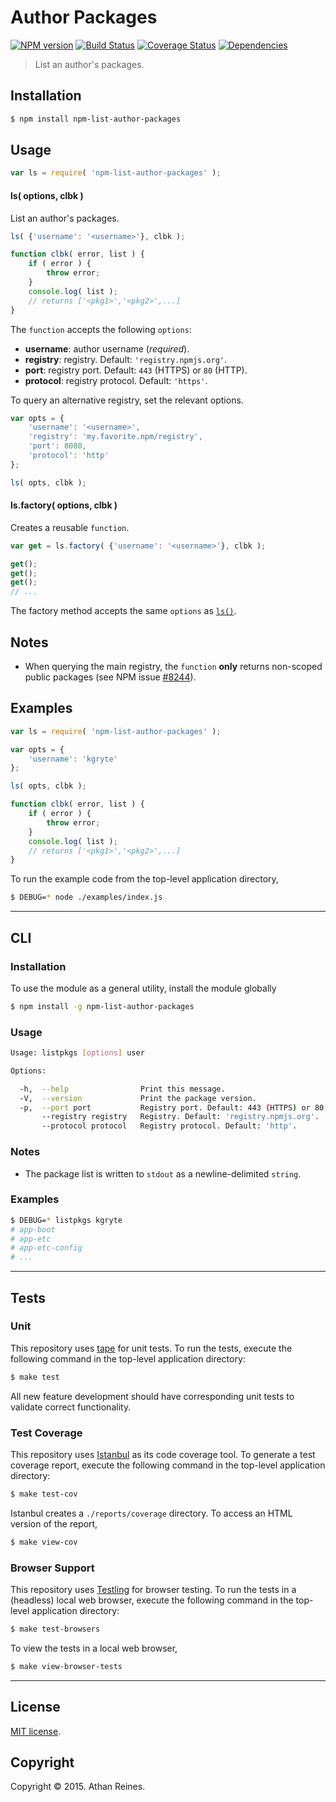 Author Packages
===
[![NPM version][npm-image]][npm-url] [![Build Status][build-image]][build-url] [![Coverage Status][coverage-image]][coverage-url] [![Dependencies][dependencies-image]][dependencies-url]

> List an author's packages.


## Installation

``` bash
$ npm install npm-list-author-packages
```


## Usage

``` javascript
var ls = require( 'npm-list-author-packages' );
```

<a name="ls"></a>
#### ls( options, clbk )

List an author's packages.

``` javascript
ls( {'username': '<username>'}, clbk );

function clbk( error, list ) {
	if ( error ) {
		throw error;
	}
	console.log( list );
	// returns ['<pkg1>','<pkg2>',...]
}
```

The `function` accepts the following `options`:
*	__username__: author username (*required*).
*	__registry__: registry. Default: `'registry.npmjs.org'`.
*	__port__: registry port. Default: `443` (HTTPS) or `80` (HTTP).
* 	__protocol__: registry protocol. Default: `'https'`.

To query an alternative registry, set the relevant options.

``` javascript
var opts = {
	'username': '<username>',
	'registry': 'my.favorite.npm/registry',
	'port': 8080,
	'protocol': 'http'
};

ls( opts, clbk );
```


#### ls.factory( options, clbk )

Creates a reusable `function`.

``` javascript
var get = ls.factory( {'username': '<username>'}, clbk );

get();
get();
get();
// ...
```

The factory method accepts the same `options` as [`ls()`](#ls).


## Notes

*	When querying the main registry, the `function` __only__ returns non-scoped public packages (see NPM issue [#8244](https://github.com/npm/npm/issues/8244)).



## Examples

``` javascript
var ls = require( 'npm-list-author-packages' );

var opts = {
	'username': 'kgryte'
};

ls( opts, clbk );

function clbk( error, list ) {
	if ( error ) {
		throw error;
	}
	console.log( list );
	// returns ['<pkg1>','<pkg2>',...]
}
```

To run the example code from the top-level application directory,

``` bash
$ DEBUG=* node ./examples/index.js
```


---
## CLI

### Installation

To use the module as a general utility, install the module globally

``` bash
$ npm install -g npm-list-author-packages
```


### Usage

``` bash
Usage: listpkgs [options] user

Options:

  -h,  --help                Print this message.
  -V,  --version             Print the package version.
  -p,  --port port           Registry port. Default: 443 (HTTPS) or 80 (HTTP).
       --registry registry   Registry. Default: 'registry.npmjs.org'.
       --protocol protocol   Registry protocol. Default: 'http'.
```


### Notes

*	The package list is written to `stdout` as a newline-delimited `string`.


### Examples

``` bash
$ DEBUG=* listpkgs kgryte
# app-boot
# app-etc
# app-etc-config
# ...
```


---
## Tests

### Unit

This repository uses [tape][tape] for unit tests. To run the tests, execute the following command in the top-level application directory:

``` bash
$ make test
```

All new feature development should have corresponding unit tests to validate correct functionality.


### Test Coverage

This repository uses [Istanbul][istanbul] as its code coverage tool. To generate a test coverage report, execute the following command in the top-level application directory:

``` bash
$ make test-cov
```

Istanbul creates a `./reports/coverage` directory. To access an HTML version of the report,

``` bash
$ make view-cov
```


### Browser Support

This repository uses [Testling][testling] for browser testing. To run the tests in a (headless) local web browser, execute the following command in the top-level application directory:

``` bash
$ make test-browsers
```

To view the tests in a local web browser,

``` bash
$ make view-browser-tests
```

<!-- [![browser support][browsers-image]][browsers-url] -->


---
## License

[MIT license](http://opensource.org/licenses/MIT).


## Copyright

Copyright &copy; 2015. Athan Reines.


[npm-image]: http://img.shields.io/npm/v/npm-list-author-packages.svg
[npm-url]: https://npmjs.org/package/npm-list-author-packages

[build-image]: http://img.shields.io/travis/kgryte/npm-list-author-packages/master.svg
[build-url]: https://travis-ci.org/kgryte/npm-list-author-packages

[coverage-image]: https://img.shields.io/codecov/c/github/kgryte/npm-list-author-packages/master.svg
[coverage-url]: https://codecov.io/github/kgryte/npm-list-author-packages?branch=master

[dependencies-image]: http://img.shields.io/david/kgryte/npm-list-author-packages.svg
[dependencies-url]: https://david-dm.org/kgryte/npm-list-author-packages

[dev-dependencies-image]: http://img.shields.io/david/dev/kgryte/npm-list-author-packages.svg
[dev-dependencies-url]: https://david-dm.org/dev/kgryte/npm-list-author-packages

[github-issues-image]: http://img.shields.io/github/issues/kgryte/npm-list-author-packages.svg
[github-issues-url]: https://github.com/kgryte/npm-list-author-packages/issues

[tape]: https://github.com/substack/tape
[istanbul]: https://github.com/gotwarlost/istanbul
[testling]: https://ci.testling.com
